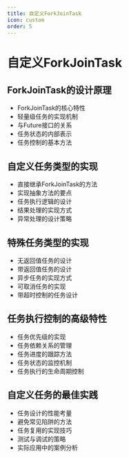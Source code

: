 ```yaml
---
title: 自定义ForkJoinTask
icon: custom
order: 5
---
```


# 自定义ForkJoinTask

## ForkJoinTask的设计原理

- ForkJoinTask的核心特性
- 轻量级任务的实现机制
- 与Future接口的关系
- 任务状态的内部表示
- 任务控制的基本方法

## 自定义任务类型的实现

- 直接继承ForkJoinTask的方法
- 实现抽象方法的要点
- 任务执行逻辑的设计
- 结果处理的实现方式
- 异常处理的设计策略

## 特殊任务类型的实现

- 无返回值任务的设计
- 带返回值任务的设计
- 异步任务的实现方式
- 可取消任务的实现
- 带超时控制的任务设计

## 任务执行控制的高级特性

- 任务优先级的实现
- 任务依赖关系的管理
- 任务进度的跟踪方法
- 任务状态的监控机制
- 任务执行的生命周期控制

## 自定义任务的最佳实践

- 任务设计的性能考量
- 避免常见陷阱的方法
- 任务复用的实现技巧
- 测试与调试的策略
- 实际应用中的案例分析
